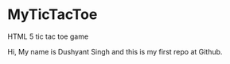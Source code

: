 # MyTicTacToe
HTML 5 tic tac toe game


Hi,
My name is Dushyant Singh and this is my first repo at Github.
